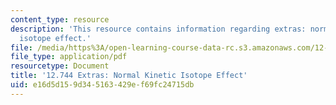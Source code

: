 ```yaml
---
content_type: resource
description: 'This resource contains information regarding extras: normal kinetic
  isotope effect.'
file: /media/https%3A/open-learning-course-data-rc.s3.amazonaws.com/12-744-marine-isotope-chemistry-fall-2012/e16d5d159d345163429ef69fc24715db_MIT12_744F12_Extras_norm.pdf
file_type: application/pdf
resourcetype: Document
title: '12.744 Extras: Normal Kinetic Isotope Effect'
uid: e16d5d15-9d34-5163-429e-f69fc24715db
---
```

